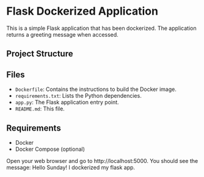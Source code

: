 # Flask Dockerized Application

This is a simple Flask application that has been dockerized. The application returns a greeting message when accessed.

## Project Structure

## Files

- `Dockerfile`: Contains the instructions to build the Docker image.
- `requirements.txt`: Lists the Python dependencies.
- `app.py`: The Flask application entry point.
- `README.md`: This file.

## Requirements

- Docker
- Docker Compose (optional)

Open your web browser and go to http://localhost:5000. You should see the message: Hello Sunday! I dockerized my flask app.
